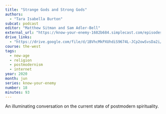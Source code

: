 ```yaml
---
title: "Strange Gods and Strong Gods"
authors:
  - "Tara Isabella Burton"
subcat: podcast
editor: "Matthew Sitman and Sam Adler-Bell"
external_url: "https://know-your-enemy-1682b684.simplecast.com/episodes/strange-gods-and-strong-gods"
drive_links:
  - "https://drive.google.com/file/d/1BVhcMkPXUhdiS9674L-JCp2owSvsDa2i/view?usp=drivesdk"
course: the-west
tags:
  - new-age
  - religion
  - postmodernism
  - internet
year: 2020
month: jun
series: know-your-enemy
number: 18
minutes: 93
---
```


An illuminating conversation on the current state of postmodern spirituality. 
